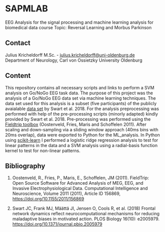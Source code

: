 # SAPMLAB
EEG Analysis for the signal processing and machine learning analysis for biomedical data course
Topic: Reversal Learning and Morbus Parkinson
## Contact
Julius Kricheldorff M.Sc. - julius.kricheldorff@uni-oldenburg.de  
Department of Neurology, Carl von Ossietzky University Oldenburg
## Content
This repository contains all necessary scripts and links to perform a SVM analysis on Go/NoGo EEG task data.
The purpose of this project was the analysis of a Go/NoGo EEG data set via machine learning techniques. The data set used for this analysis is a subset (five participants) of the publicly avaialable [data set] by Swart et al. 2018. For the analysis preprocessing was performed with help of the pre-processing scripts (minorly adapted) kindly provided by Swart et al. 2018. Pre-processing was performed using the [Fieldtrip toolbox] (Oostenveld, Fries, Maris and Schoffelen 2011). After scaling and down-sampling via a sliding window approach (40ms bins with 20ms overlap), data were exported to Python for the ML_analysis. In Python using [scikit-learn] I performed a logistic ridge regression analysis to test for linear patterns in the data and a SVM analysis using a radial-basis function kernel to test for non-linear patterns.

## Bibliography
1. Oostenveld, R., Fries, P., Maris, E., Schoffelen, JM (2011). FieldTrip: Open Source Software for Advanced Analysis of MEG, EEG, and Invasive Electrophysiological Data. Computational Intelligence and Neuroscience, Volume 2011 (2011), Article ID 156869,
https://doi.org/10.1155/2011/156869

2. Swart JC, Frank MJ, Määttä JI, Jensen O, Cools R, et al. (2018) Frontal network dynamics reflect neurocomputational mechanisms for reducing maladaptive biases in motivated action. PLOS Biology 16(10): e2005979. https://doi.org/10.1371/journal.pbio.2005979

[data set]: https://public.data.donders.ru.nl/dccn/DSC_3017033.03_624:v1/
[Fieldtrip toolbox]: http://www.fieldtriptoolbox.org
[scikit-learn]: https://scikit-learn.org/stable/index.html
